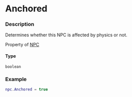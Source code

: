 # Anchored

### Description

Determines whether this NPC is affected by physics or not.

Property of [NPC](/classes/NPC/)

#### Type

`boolean`

### Example

```lua
npc.Anchored = true
```
